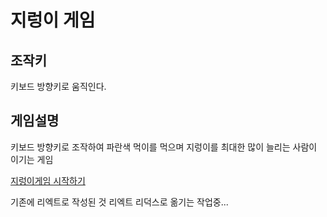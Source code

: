 # 지렁이 게임

## 조작키

키보드 방향키로 움직인다.

## 게임설명

키보드 방향키로 조작하여 파란색 먹이를 먹으며 지렁이를 최대한 많이 늘리는 사람이 이기는 게임

[지렁이게임 시작하기](https://devsmilekang.github.io/game-earthworm/)

기존에 리엑트로 작성된 것 리엑트 리덕스로 옮기는 작업중...
